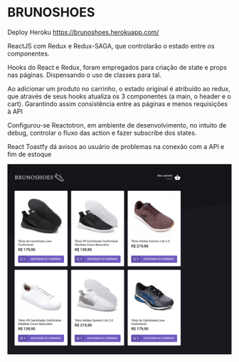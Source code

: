 <h1>BRUNOSHOES</h1>

Deploy Heroku
https://brunoshoes.herokuapp.com/

ReactJS com Redux e Redux-SAGA, que controlarão o estado entre os componentes.

Hooks do React e Redux, foram empregados para criação de state e props nas páginas. Dispensando o uso de classes para tal.

Ao adicionar um produto no carrinho, o estado original é atribuído ao redux, que através de seus hooks atualiza os 3 componentes (a main, o header e o cart). Garantindo assim consistência entre as páginas e menos requisições à API

Configurou-se Reactotron, em ambiente de desenvolvimento, no intuito de debug, controlar o fluxo das action e fazer subscribe dos states.

React Toastfy dá avisos ao usuário de problemas na conexão com a API e fim de estoque

<a href="https://brunoshoes.herokuapp.com/">
  <img src="src/assets/images/home.png" />
</a>

